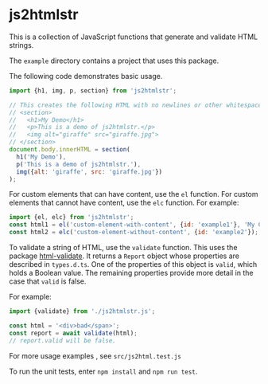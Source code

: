# js2htmlstr

This is a collection of JavaScript functions
that generate and validate HTML strings.

The `example` directory contains a project that uses this package.

The following code demonstrates basic usage.

```js
import {h1, img, p, section} from 'js2htmlstr';

// This creates the following HTML with no newlines or other whitespace.
// <section>
//   <h1>My Demo</h1>
//   <p>This is a demo of js2htmlstr.</p>
//   <img alt="giraffe" src="giraffe.jpg">
// </section>
document.body.innerHTML = section(
  h1('My Demo'),
  p('This is a demo of js2htmlstr.'),
  img({alt: 'giraffe', src: 'giraffe.jpg'})
);
```

For custom elements that can have content, use the `el` function.
For custom elements that cannot have content, use the `elc` function.
For example:

```js
import {el, elc} from 'js2htmlstr';
const html1 = el('custom-element-with-content', {id: 'example1'}, 'My Content');
const html2 = elc('custom-element-without-content', {id: 'example2'});
```

To validate a string of HTML, use the `validate` function.
This uses the package [html-validate](https://www.npmjs.com/package/html-validate).
It returns a `Report` object whose properties are described in `types.d.ts`.
One of the properties of this object is `valid`, which holds a Boolean value.
The remaining properties provide more detail in the case that `valid` is false.

For example:

```js
import {validate} from './js2htmlstr.js';

const html = '<div>bad</span>';
const report = await validate(html);
// report.valid will be false.
```

For more usage examples , see `src/js2html.test.js`

To run the unit tests, enter `npm install` and `npm run test`.
